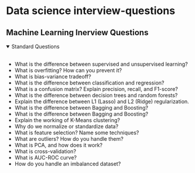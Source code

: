 # Data science interview-questions
## Machine Learning Inerview Questions

<details open>
  <summary>Standard Questions</summary>
  </br>  
<ul>
  <li>
    What is the difference between supervised and unsupervised learning?
  </li>
  <li>
    What is overfitting? How can you prevent it?
  </li>
  <li>
    What is bias-variance tradeoff?
  </li>
  <li>
    What is the difference between classification and regression?
  </li>
  <li>
    What is a confusion matrix? Explain precision, recall, and F1-score?
  </li>
  <li>
    What is the difference between decision trees and random forests?
  </li>
  <li>Explain the difference between L1 (Lasso) and L2 (Ridge) regularization.</li>
  <li>
    What is the difference between Bagging and Boosting?
  </li>
  <li>What is the difference between Bagging and Boosting?</li>
<li>Explain the working of K-Means clustering?</li>
<li>Why do we normalize or standardize data?</li>
<li>What is feature selection? Name some techniques?</li>
<li>What are outliers? How do you handle them?</li>
<li>What is PCA, and how does it work?</li>
<li>What is cross-validation?</li>
<li>What is AUC-ROC curve?</li>
<li>How do you handle an imbalanced dataset?</li>
</ul>
</details>
